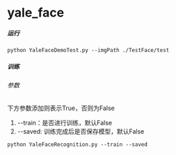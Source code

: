 # yale_face

##### 运行

```
python YaleFaceDemoTest.py --imgPath ./TestFace/test
```

##### 训练

###### 参数

下方参数添加则表示True，否则为False

1. --train：是否进行训练，默认False
2. --saved:  训练完成后是否保存模型，默认False

```
python YaleFaceRecognition.py --train --saved
```

# 